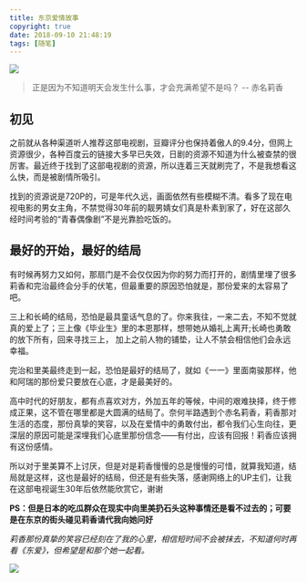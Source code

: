 ```yaml
---
title: 东京爱情故事
copyright: true
date: 2018-09-10 21:48:19
tags: [随笔]
---
```


![](http://dengwq.oss-cn-hangzhou.aliyuncs.com/18-9-10/71721542.jpg)

> 正是因为不知道明天会发生什么事，才会充满希望不是吗？          -- 赤名莉香

<!--more-->

## 初见

之前就从各种渠道听人推荐这部电视剧，豆瓣评分也保持着傲人的9.4分，但网上资源很少，各种百度云的链接大多早已失效，日剧的资源不知道为什么被查禁的很厉害。最近终于找到了这部电视剧的资源，所以连着三天就刷完了，不是我想看这么快，而是被剧情所吸引。

找到的资源说是720P的，可是年代久远，画面依然有些模糊不清。看多了现在电视电影的男女主角，不禁觉得30年前的靓男婧女们真是朴素到家了，好在这部久经时间考验的“青春偶像剧”不是光靠脸吃饭的。



## 最好的开始，最好的结局

有时候再努力又如何，那扇门是不会仅仅因为你的努力而打开的，剧情里埋了很多莉香和完治最终会分手的伏笔，但最重要的原因恐怕就是，那份爱来的太容易了吧。



三上和长崎的结局，恐怕是最具童话气息的了。你来我往，一来二去，不知不觉就真的爱上了；三上像《毕业生》里的本恩那样，想带她从婚礼上离开;长崎也勇敢的放下所有，回来寻找三上， 加上之前人物的铺垫，让人不禁会相信他们会永远幸福。



完治和里美最终走到一起，恐怕是最好的结局了，就如《一一》里面南骏那样，他和阿瑞的那份爱只要放在心底，才是最美好的。

高中时代的好朋友，都有点喜欢对方，外加五年的等候，中间的艰难抉择，终于修成正果，这不管在哪里都是大圆满的结局了。奈何半路遇到个赤名莉香，莉香那对生活的态度，那份真挚的笑容，以及在爱情中的勇敢付出，都令我们心生向往，更深层的原因可能是深埋我们心底里那份信念——有付出，应该有回报！莉香应该拥有这份感情。

所以对于里美算不上讨厌，但是对是莉香慢慢的总是慢慢的可惜，就算我知道，结局就是这样，这也是最好的结局，但还是有些失落，感谢网络上的UP主们，让我在这部电视诞生30年后依然能欣赏它，谢谢



**PS：但是日本的吃瓜群众在现实中向里美扔石头这种事情还是看不过去的；可要是在东京的街头碰见莉香请代我向她问好**



*莉香那份真挚的笑容已经刻在了我的心里，相信短时间不会被抹去，不知道何时再看《东爱》，但希望是和那个她一起看。*

![](http://dengwq.oss-cn-hangzhou.aliyuncs.com/18-9-10/44995450.jpg)





